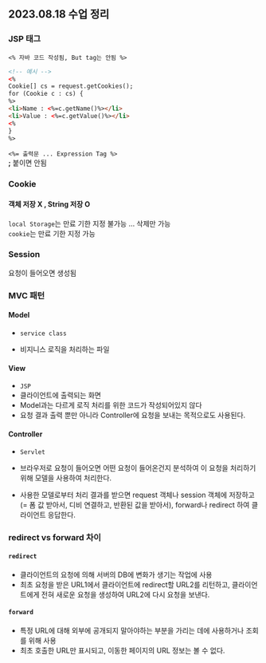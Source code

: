 ## 2023.08.18 수업 정리

### JSP 태그

`<% 자바 코드 작성됨, But tag는 안됨 %>`

```html
<!-- 예시 -->
<%
Cookie[] cs = request.getCookies();
for (Cookie c : cs) {
%>
<li>Name : <%=c.getName()%></li>
<li>Value : <%=c.getValue()%></li>
<%
}
%>
```

`<%= 출력문 ... Expression Tag %>`  
<b>;</b> 붙이면 안됨

### Cookie

#### 객체 저장 X , String 저장 O

`local Storage`는 만료 기한 지정 불가능 ... 삭제만 가능  
`cookie`는 만료 기한 지정 가능

### Session

요청이 들어오면 생성됨

### MVC 패턴

#### Model

- `service class`

- 비지니스 로직을 처리하는 파일

#### View

- `JSP`
- 클라이언트에 출력되는 화면
- Model과는 다르게 로직 처리를 위한 코드가 작성되어있지 않다
- 요청 결과 출력 뿐만 아니라 Controller에 요청을 보내는 목적으로도 사용된다.

#### Controller

- `Servlet`

- 브라우저로 요청이 들어오면 어떤 요청이 들어온건지 분석하여 이 요청을 처리하기 위해 모델을 사용하여 처리한다.
- 사용한 모델로부터 처리 결과를 받으면 request 객체나 session 객체에 저장하고(= 폼 값 받아서, 디비 연결하고, 반환된 값을 받아서), forward나 redirect 하여 클라이언트 응답한다.

### redirect vs forward 차이

#### `redirect`

- 클라이언트의 요청에 의해 서버의 DB에 변화가 생기는 작업에 사용
- 최초 요청을 받은 URL1에서 클라이언트에 redirect할 URL2를 리턴하고, 클라이언트에게 전혀 새로운 요청을 생성하여 URL2에 다시 요청을 보낸다.

#### `forward`

- 특정 URL에 대해 외부에 공개되지 말아야하는 부분을 가리는 데에 사용하거나 조회를 위해 사용
- 최초 호출한 URL만 표시되고, 이동한 페이지의 URL 정보는 볼 수 없다.
